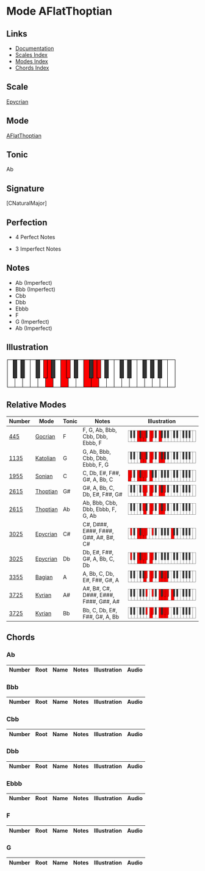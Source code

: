 # Mode AFlatThoptian

## Links

- [Documentation](index.md)
- [Scales Index](Scales.md)
- [Modes Index](Modes.md)
- [Chords Index](Chords.md)

## Scale

[Epycrian](ScaleEpycrian.md)

## Mode

[AFlatThoptian](ModeAFlatThoptian.md)

## Tonic

Ab

## Signature

[CNaturalMajor]

## Perfection

 - 4 Perfect Notes

 - 3 Imperfect Notes

## Notes

- Ab (Imperfect)
- Bbb (Imperfect)
- Cbb
- Dbb
- Ebbb
- F
- G (Imperfect)
- Ab (Imperfect)

## Illustration

![AFlatThoptian](ModeAFlatThoptian.png)

## Relative Modes

| Number | Mode | Tonic | Notes | Illustration |
|--------|------|-------|-------|--------------|
| [445](https://ianring.com/musictheory/scales/445) | [Gocrian](ModeGocrian.md) | F | F, G, Ab, Bbb, Cbb, Dbb, Ebbb, F | ![FNaturalGocrian](ModeFNaturalGocrian.png) |
| [1135](https://ianring.com/musictheory/scales/1135) | [Katolian](ModeKatolian.md) | G | G, Ab, Bbb, Cbb, Dbb, Ebbb, F, G | ![GNaturalKatolian](ModeGNaturalKatolian.png) |
| [1955](https://ianring.com/musictheory/scales/1955) | [Sonian](ModeSonian.md) | C | C, Db, E#, F##, G#, A, Bb, C | ![CNaturalSonian](ModeCNaturalSonian.png) |
| [2615](https://ianring.com/musictheory/scales/2615) | [Thoptian](ModeThoptian.md) | G# | G#, A, Bb, C, Db, E#, F##, G# | ![GSharpThoptian](ModeGSharpThoptian.png) |
| [2615](https://ianring.com/musictheory/scales/2615) | [Thoptian](ModeThoptian.md) | Ab | Ab, Bbb, Cbb, Dbb, Ebbb, F, G, Ab | ![AFlatThoptian](ModeAFlatThoptian.png) |
| [3025](https://ianring.com/musictheory/scales/3025) | [Epycrian](ModeEpycrian.md) | C# | C#, D###, E###, F###, G##, A#, B#, C# | ![CSharpEpycrian](ModeCSharpEpycrian.png) |
| [3025](https://ianring.com/musictheory/scales/3025) | [Epycrian](ModeEpycrian.md) | Db | Db, E#, F##, G#, A, Bb, C, Db | ![DFlatEpycrian](ModeDFlatEpycrian.png) |
| [3355](https://ianring.com/musictheory/scales/3355) | [Bagian](ModeBagian.md) | A | A, Bb, C, Db, E#, F##, G#, A | ![ANaturalBagian](ModeANaturalBagian.png) |
| [3725](https://ianring.com/musictheory/scales/3725) | [Kyrian](ModeKyrian.md) | A# | A#, B#, C#, D###, E###, F###, G##, A# | ![ASharpKyrian](ModeASharpKyrian.png) |
| [3725](https://ianring.com/musictheory/scales/3725) | [Kyrian](ModeKyrian.md) | Bb | Bb, C, Db, E#, F##, G#, A, Bb | ![BFlatKyrian](ModeBFlatKyrian.png) |

## Chords

### Ab

| Number | Root | Name | Notes | Illustration | Audio |
|--------|------|------|-------|--------------|-------|

### Bbb

| Number | Root | Name | Notes | Illustration | Audio |
|--------|------|------|-------|--------------|-------|

### Cbb

| Number | Root | Name | Notes | Illustration | Audio |
|--------|------|------|-------|--------------|-------|

### Dbb

| Number | Root | Name | Notes | Illustration | Audio |
|--------|------|------|-------|--------------|-------|

### Ebbb

| Number | Root | Name | Notes | Illustration | Audio |
|--------|------|------|-------|--------------|-------|

### F

| Number | Root | Name | Notes | Illustration | Audio |
|--------|------|------|-------|--------------|-------|

### G

| Number | Root | Name | Notes | Illustration | Audio |
|--------|------|------|-------|--------------|-------|

